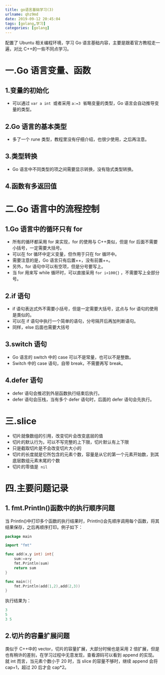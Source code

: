 ```yaml
---
title: go语言基础学习(3)
urlname: qhz9md
date: 2019-09-12 20:45:04
tags: [golang,学习]
categories: [golang]
---
```


配置了 Ubuntu 相关编程环境，学习 Go 语言基础内容，主要是跟着官方教程走一遍，对比 C++的一些不同点学习。

# 一.Go 语言变量、函数

## 1.变量的初始化

- 可以通过 `var a int`  或者采用 `a:=3`  省略变量的类型，Go 语言会自动推导变量的类型。

## 2.Go 语言的基本类型

- 多了一个 rune 类型，教程里没有仔细介绍，也很少使用，之后再注意。

## 3.类型转换

- Go 语言中不同类型的项之间需要显示转换，没有隐式类型转换。

## 4.函数有多返回值

# 二.Go 语言中的流程控制

## 1.Go 语言中的循环只有 for

- 所有的循环都采用 for 来实现，for 的使用与 C++类似，但是 for 后面不需要小括号，一定需要大括号。
- 可以在 for 循环中定义变量，但作用于只在 for 循环中。
- 需要注意的是，Go 语言只有后置++，没有前置++。
- 另外，for 语句中可以有空项，但是分号要写上。
- 当 for 用来写 while 循环时，可以直接采用 `for i<100{}` ，不需要写上全部分号。

## 2.if 语句

- if 语句表达式外不需要小括号，但是一定需要大括号，这点与 for 语句的使用是类似的。
- 可以在 if 语句中执行一个简单的语句，分号隔开后再加判断语句。
- 同样，else 后面也需要大括号

## 3.switch 语句

- Go 语言的 switch 中的 case 可以不是常量，也可以不是整数。
- Switch 中的 case 语句，自带 break，不需要再写 break。

## 4.defer 语句

- defer 语句会推迟到外层函数执行结束后执行。
- defer 语句会压栈，当有多个 defer 语句时，后面的 defer 语句会先执行。

# 三.slice

- 切片就像数组的引用，改变切片会改变底层的值
- 切片的默认行为，可以不写完整的上下限，切片默认有上下限
- 只是截取切片是不会改变切片大小的
- 切片的长度就是它所包含的元素个数，容量是从它的第一个元素开始数，到其底层数组元素末尾的个数
- 切片的零值是  `nil`

# 四.主要问题记录

## 1. fmt.Println()函数中的执行顺序问题

当 Println()中打印多个函数的执行结果时，Println()会先顺序调用每个函数，将其结果保存，之后再顺序打印。例子如下：

```go
package main

import "fmt"

func add(x,y int) int{
	sum:=x+y
	fmt.Println(sum)
	return sum
}

func main(){
	fmt.Println(add(1,2),add(2,3))
}
```

执行结果为：

```go
3
5
3 5
```

## 2.切片的容量扩展问题

类似于 C++中的 vector，切片的容量扩展，大部分时候也是采用 2 倍扩展，但是也有稍许的差别，在学习过程中无意发现，查看源码可以看到 append 的实现。就 int 而言，当元素个数小于 20 时，当 slice 的容量不够时，继续 append 会将 cap+1，超过 20 后才会 cap\*2。
